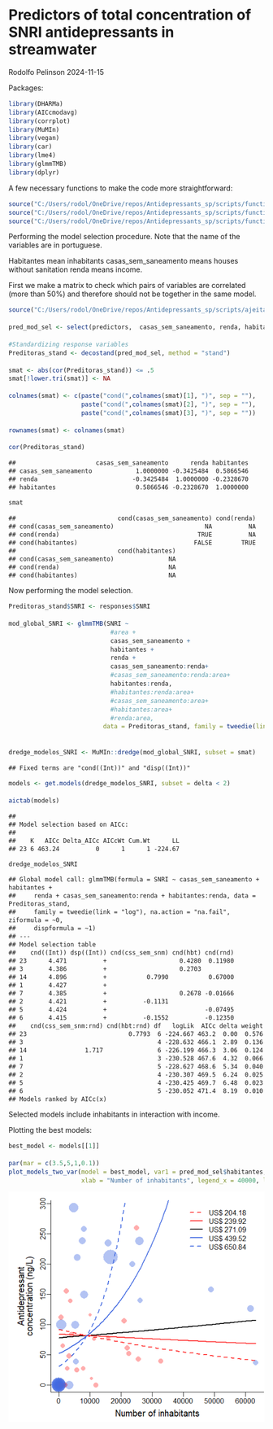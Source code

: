 Predictors of total concentration of SNRI antidepressants in streamwater
================
Rodolfo Pelinson
2024-11-15

Packages:

``` r
library(DHARMa)
library(AICcmodavg)
library(corrplot)
library(MuMIn)
library(vegan)
library(car)
library(lme4)
library(glmmTMB)
library(dplyr)
```

A few necessary functions to make the code more straightforward:

``` r
source("C:/Users/rodol/OneDrive/repos/Antidepressants_sp/scripts/functions/plot_models_one_var.R")
source("C:/Users/rodol/OneDrive/repos/Antidepressants_sp/scripts/functions/plot_models_two_var.R")
source("C:/Users/rodol/OneDrive/repos/Antidepressants_sp/scripts/functions/confidence_interval.R")
```

Performing the model selection procedure. Note that the name of the
variables are in portuguese.

Habitantes mean inhabitants casas_sem_saneamento means houses without
sanitation renda means income.

First we make a matrix to check which pairs of variables are correlated
(more than 50%) and therefore should not be together in the same model.

``` r
source("C:/Users/rodol/OneDrive/repos/Antidepressants_sp/scripts/ajeitando_planilhas.R")

pred_mod_sel <- select(predictors,  casas_sem_saneamento, renda, habitantes)

#Standardizing response variables
Preditoras_stand <- decostand(pred_mod_sel, method = "stand")

smat <- abs(cor(Preditoras_stand)) <= .5
smat[!lower.tri(smat)] <- NA

colnames(smat) <- c(paste("cond(",colnames(smat)[1], ")", sep = ""),
                    paste("cond(",colnames(smat)[2], ")", sep = ""),
                    paste("cond(",colnames(smat)[3], ")", sep = ""))

rownames(smat) <- colnames(smat)

cor(Preditoras_stand)
```

    ##                      casas_sem_saneamento      renda habitantes
    ## casas_sem_saneamento            1.0000000 -0.3425484  0.5866546
    ## renda                          -0.3425484  1.0000000 -0.2328670
    ## habitantes                      0.5866546 -0.2328670  1.0000000

``` r
smat
```

    ##                            cond(casas_sem_saneamento) cond(renda)
    ## cond(casas_sem_saneamento)                         NA          NA
    ## cond(renda)                                      TRUE          NA
    ## cond(habitantes)                                FALSE        TRUE
    ##                            cond(habitantes)
    ## cond(casas_sem_saneamento)               NA
    ## cond(renda)                              NA
    ## cond(habitantes)                         NA

Now performing the model selection.

``` r
Preditoras_stand$SNRI <- responses$SNRI

mod_global_SNRI <- glmmTMB(SNRI ~ 
                            #area +
                            casas_sem_saneamento +
                            habitantes +
                            renda + 
                            casas_sem_saneamento:renda+
                            #casas_sem_saneamento:renda:area+
                            habitantes:renda,
                            #habitantes:renda:area+
                            #casas_sem_saneamento:area+
                            #habitantes:area+
                            #renda:area,
                          data = Preditoras_stand, family = tweedie(link = "log"), na.action = "na.fail")


dredge_modelos_SNRI <- MuMIn::dredge(mod_global_SNRI, subset = smat)
```

    ## Fixed terms are "cond((Int))" and "disp((Int))"

``` r
models <- get.models(dredge_modelos_SNRI, subset = delta < 2)

aictab(models)
```

    ## 
    ## Model selection based on AICc:
    ## 
    ##    K   AICc Delta_AICc AICcWt Cum.Wt      LL
    ## 23 6 463.24          0      1      1 -224.67

``` r
dredge_modelos_SNRI
```

    ## Global model call: glmmTMB(formula = SNRI ~ casas_sem_saneamento + habitantes + 
    ##     renda + casas_sem_saneamento:renda + habitantes:renda, data = Preditoras_stand, 
    ##     family = tweedie(link = "log"), na.action = "na.fail", ziformula = ~0, 
    ##     dispformula = ~1)
    ## ---
    ## Model selection table 
    ##    cnd((Int)) dsp((Int)) cnd(css_sem_snm) cnd(hbt) cnd(rnd)
    ## 23      4.471          +                    0.4280  0.11980
    ## 3       4.386          +                    0.2703         
    ## 14      4.896          +           0.7990           0.67000
    ## 1       4.427          +                                   
    ## 7       4.385          +                    0.2678 -0.01666
    ## 2       4.421          +          -0.1131                  
    ## 5       4.424          +                           -0.07495
    ## 6       4.415          +          -0.1552          -0.12350
    ##    cnd(css_sem_snm:rnd) cnd(hbt:rnd) df   logLik  AICc delta weight
    ## 23                            0.7793  6 -224.667 463.2  0.00  0.576
    ## 3                                     4 -228.632 466.1  2.89  0.136
    ## 14                1.717               6 -226.199 466.3  3.06  0.124
    ## 1                                     3 -230.528 467.6  4.32  0.066
    ## 7                                     5 -228.627 468.6  5.34  0.040
    ## 2                                     4 -230.307 469.5  6.24  0.025
    ## 5                                     4 -230.425 469.7  6.48  0.023
    ## 6                                     5 -230.052 471.4  8.19  0.010
    ## Models ranked by AICc(x)

Selected models include inhabitants in interaction with income.

Plotting the best models:

``` r
best_model <- models[[1]]

par(mar = c(3.5,5,1,0.1))
plot_models_two_var(model = best_model, var1 = pred_mod_sel$habitantes, var2 = pred_mod_sel$renda, trans_renda = 1.7485,
                    xlab = "Number of inhabitants", legend_x = 40000, legend_y = 300)
```

<img src="model_selection_SNRI_files/figure-gfm/unnamed-chunk-6-1.png" style="display: block; margin: auto;" />

